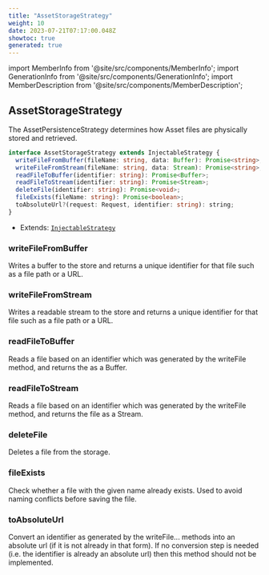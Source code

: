 ```yaml
---
title: "AssetStorageStrategy"
weight: 10
date: 2023-07-21T07:17:00.048Z
showtoc: true
generated: true
---
```

<!-- This file was generated from the Vendure source. Do not modify. Instead, re-run the "docs:build" script -->
import MemberInfo from '@site/src/components/MemberInfo';
import GenerationInfo from '@site/src/components/GenerationInfo';
import MemberDescription from '@site/src/components/MemberDescription';


## AssetStorageStrategy

<GenerationInfo sourceFile="packages/core/src/config/asset-storage-strategy/asset-storage-strategy.ts" sourceLine="13" packageName="@vendure/core" />

The AssetPersistenceStrategy determines how Asset files are physically stored
and retrieved.

```ts title="Signature"
interface AssetStorageStrategy extends InjectableStrategy {
  writeFileFromBuffer(fileName: string, data: Buffer): Promise<string>;
  writeFileFromStream(fileName: string, data: Stream): Promise<string>;
  readFileToBuffer(identifier: string): Promise<Buffer>;
  readFileToStream(identifier: string): Promise<Stream>;
  deleteFile(identifier: string): Promise<void>;
  fileExists(fileName: string): Promise<boolean>;
  toAbsoluteUrl?(request: Request, identifier: string): string;
}
```
* Extends: <code><a href='/docs/reference/typescript-api/common/injectable-strategy#injectablestrategy'>InjectableStrategy</a></code>



<div className="members-wrapper">

### writeFileFromBuffer

<MemberInfo kind="method" type="(fileName: string, data: Buffer) => Promise&#60;string&#62;"   />

Writes a buffer to the store and returns a unique identifier for that
file such as a file path or a URL.
### writeFileFromStream

<MemberInfo kind="method" type="(fileName: string, data: Stream) => Promise&#60;string&#62;"   />

Writes a readable stream to the store and returns a unique identifier for that
file such as a file path or a URL.
### readFileToBuffer

<MemberInfo kind="method" type="(identifier: string) => Promise&#60;Buffer&#62;"   />

Reads a file based on an identifier which was generated by the writeFile
method, and returns the as a Buffer.
### readFileToStream

<MemberInfo kind="method" type="(identifier: string) => Promise&#60;Stream&#62;"   />

Reads a file based on an identifier which was generated by the writeFile
method, and returns the file as a Stream.
### deleteFile

<MemberInfo kind="method" type="(identifier: string) => Promise&#60;void&#62;"   />

Deletes a file from the storage.
### fileExists

<MemberInfo kind="method" type="(fileName: string) => Promise&#60;boolean&#62;"   />

Check whether a file with the given name already exists. Used to avoid
naming conflicts before saving the file.
### toAbsoluteUrl

<MemberInfo kind="method" type="(request: Request, identifier: string) => string"   />

Convert an identifier as generated by the writeFile... methods into an absolute
url (if it is not already in that form). If no conversion step is needed
(i.e. the identifier is already an absolute url) then this method
should not be implemented.


</div>
